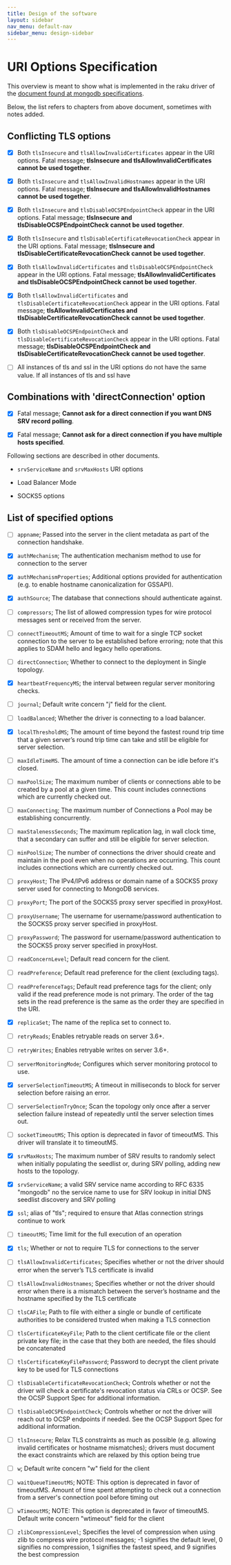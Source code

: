```yaml
---
title: Design of the software
layout: sidebar
nav_menu: default-nav
sidebar_menu: design-sidebar
---
```


# URI Options Specification

This overview is meant to show what is implemented in the raku driver of the [document found at <u>mongodb specifications</u>](https://github.com/mongodb/specifications/blob/master/source/uri-options/uri-options.rst#list-of-specified-options).


Below, the list refers to chapters from above document, sometimes with notes added.

## Conflicting TLS options
  * [x] Both `tlsInsecure` and `tlsAllowInvalidCertificates` appear in the URI options. Fatal message; **tlsInsecure and tlsAllowInvalidCertificates cannot be used together**.

  * [x] Both `tlsInsecure` and `tlsAllowInvalidHostnames` appear in the URI options. Fatal message; **tlsInsecure and tlsAllowInvalidHostnames cannot be used together**.

  * [x] Both `tlsInsecure` and `tlsDisableOCSPEndpointCheck` appear in the URI options. Fatal message; **tlsInsecure and tlsDisableOCSPEndpointCheck cannot be used together**.

  * [x] Both `tlsInsecure` and `tlsDisableCertificateRevocationCheck` appear in the URI options. Fatal message; **tlsInsecure and tlsDisableCertificateRevocationCheck cannot be used together**.

  * [x] Both `tlsAllowInvalidCertificates` and `tlsDisableOCSPEndpointCheck` appear in the URI options. Fatal message; **tlsAllowInvalidCertificates and tlsDisableOCSPEndpointCheck cannot be used together**.

  * [x] Both `tlsAllowInvalidCertificates` and `tlsDisableCertificateRevocationCheck` appear in the URI options. Fatal message; **tlsAllowInvalidCertificates and tlsDisableCertificateRevocationCheck cannot be used together**.

  * [x] Both `tlsDisableOCSPEndpointCheck` and `tlsDisableCertificateRevocationCheck` appear in the URI options. Fatal message; **tlsDisableOCSPEndpointCheck and tlsDisableCertificateRevocationCheck cannot be used together**.

  * [ ] All instances of tls and ssl in the URI options do not have the same value. If all instances of tls and ssl have 


## Combinations with 'directConnection' option
  * [x] Fatal message; **Cannot ask for a direct connection if you want DNS SRV record polling**.

  * [x] Fatal message; **Cannot ask for a direct connection if you have multiple hosts specified**.


Following sections are described in other documents.

* `srvServiceName` and `srvMaxHosts` URI options

* Load Balancer Mode

* SOCKS5 options



## List of specified options

* [ ] `appname`; Passed into the server in the client metadata as part of the connection handshake.

* [x] `authMechanism`; The authentication mechanism method to use for connection to the server

* [x] `authMechanismProperties`; Additional options provided for authentication (e.g. to enable hostname canonicalization for GSSAPI).

* [x] `authSource`; The database that connections should authenticate against.

* [ ] `compressors`; The list of allowed compression types for wire protocol messages sent or received from the server.

* [ ] `connectTimeoutMS`; Amount of time to wait for a single TCP socket connection to the server to be established before erroring; note that this applies to SDAM hello and legacy hello operations.

* [ ] `directConnection`; Whether to connect to the deployment in Single topology.

* [x] `heartbeatFrequencyMS`; the interval between regular server monitoring checks.

* [ ] `journal`; Default write concern "j" field for the client.

* [ ] `loadBalanced`; Whether the driver is connecting to a load balancer.

* [x] `localThresholdMS`; The amount of time beyond the fastest round trip time that a given server’s round trip time can take and still be eligible for server selection.

* [ ] `maxIdleTimeMS`. The amount of time a connection can be idle before it's closed.

* [ ] `maxPoolSize`; The maximum number of clients or connections able to be created by a pool at a given time. This count includes connections which are currently checked out.

* [ ] `maxConnecting`; The maximum number of Connections a Pool may be establishing concurrently.

* [ ] `maxStalenessSeconds`; The maximum replication lag, in wall clock time, that a secondary can suffer and still be eligible for server selection.

* [ ] `minPoolSize`; The number of connections the driver should create and maintain in the pool even when no operations are occurring. This count includes connections which are currently checked out.

* [ ] `proxyHost`; The IPv4/IPv6 address or domain name of a SOCKS5 proxy server used for connecting to MongoDB services.

* [ ] `proxyPort`; The port of the SOCKS5 proxy server specified in proxyHost.

* [ ] `proxyUsername`; The username for username/password authentication to the SOCKS5 proxy server specified in proxyHost.

* [ ] `proxyPassword`; The password for username/password authentication to the SOCKS5 proxy server specified in proxyHost.

* [ ] `readConcernLevel`; Default read concern for the client.

* [ ] `readPreference`; Default read preference for the client (excluding tags).

* [ ] `readPreferenceTags`; Default read preference tags for the client; only valid if the read preference mode is not primary. The order of the tag sets in the read preference is the same as the order they are specified in the URI.

* [x] `replicaSet`; The name of the replica set to connect to.

* [ ] `retryReads`; Enables retryable reads on server 3.6+.

* [ ] `retryWrites`; Enables retryable writes on server 3.6+.

* [ ] `serverMonitoringMode`; Configures which server monitoring protocol to use. 

* [x] `serverSelectionTimeoutMS`; A timeout in milliseconds to block for server selection before raising an error.

* [ ] `serverSelectionTryOnce`; Scan the topology only once after a server selection failure instead of repeatedly until the server selection times out.

* [ ] `socketTimeoutMS`; This option is deprecated in favor of timeoutMS. This driver will translate it to timeoutMS.

* [x] `srvMaxHosts`; The maximum number of SRV results to randomly select when initially populating the seedlist or, during SRV polling, adding new hosts to the topology.

* [x] `srvServiceName`;	a valid SRV service name according to RFC 6335 	"mongodb" 	no 	the service name to use for SRV lookup in initial DNS seedlist discovery and SRV polling

* [x] `ssl`; alias of "tls"; required to ensure that Atlas connection strings continue to work

* [ ] `timeoutMS`; Time limit for the full execution of an operation

* [x] `tls`; Whether or not to require TLS for connections to the server

* [ ] `tlsAllowInvalidCertificates`; Specifies whether or not the driver should error when the server’s TLS certificate is invalid

* [ ] `tlsAllowInvalidHostnames`; Specifies whether or not the driver should error when there is a mismatch between the server’s hostname and the hostname specified by the TLS certificate

* [ ] `tlsCAFile`; Path to file with either a single or bundle of certificate authorities to be considered trusted when making a TLS connection

* [ ] `tlsCertificateKeyFile`; Path to the client certificate file or the client private key file; in the case that they both are needed, the files should be concatenated

* [ ] `tlsCertificateKeyFilePassword`; Password to decrypt the client private key to be used for TLS connections

* [ ] `tlsDisableCertificateRevocationCheck`; Controls whether or not the driver will check a certificate's revocation status via CRLs or OCSP. See the OCSP Support Spec for additional information.

* [ ] `tlsDisableOCSPEndpointCheck`; Controls whether or not the driver will reach out to OCSP endpoints if needed. See the OCSP Support Spec for additional information.

* [ ] `tlsInsecure`; Relax TLS constraints as much as possible (e.g. allowing invalid certificates or hostname mismatches); drivers must document the exact constraints which are relaxed by this option being true

* [ ] `w`; Default write concern "w" field for the client

* [ ] `waitQueueTimeoutMS`; NOTE: This option is deprecated in favor of timeoutMS. Amount of time spent attempting to check out a connection from a server's connection pool before timing out

* [ ] `wTimeoutMS`; NOTE: This option is deprecated in favor of timeoutMS. Default write concern "wtimeout" field for the client

* [ ] `zlibCompressionLevel`; Specifies the level of compression when using zlib to compress wire protocol messages; -1 signifies the default level, 0 signifies no compression, 1 signifies the fastest speed, and 9 signifies the best compression
